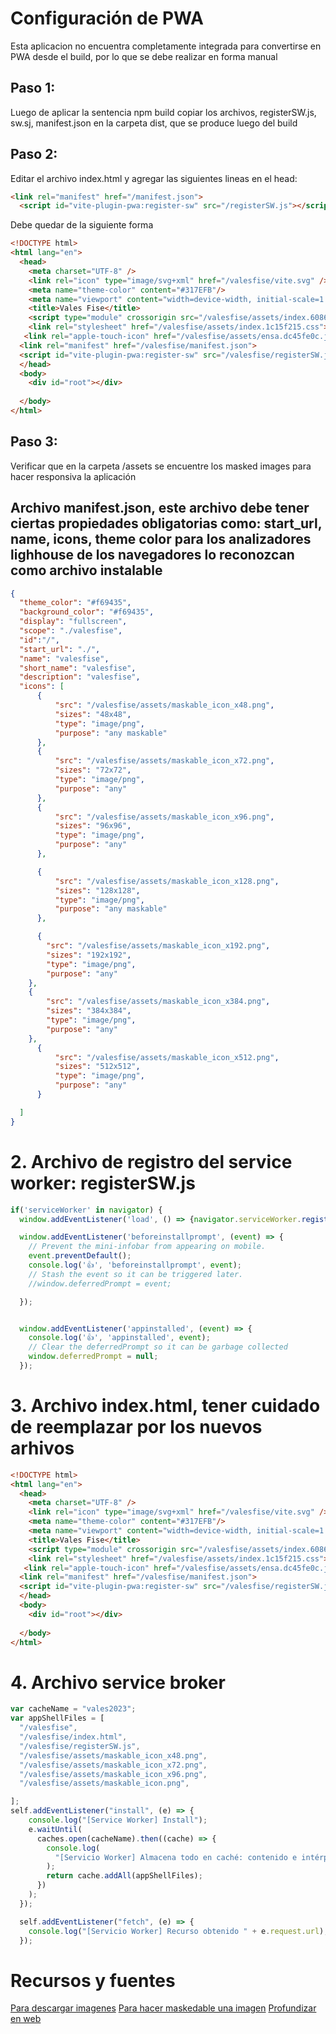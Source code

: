 # Configuración de PWA
Esta aplicacion no encuentra completamente integrada para convertirse en PWA desde el build, por lo que se debe realizar en forma manual
## Paso 1:
  Luego de aplicar la sentencia npm build copiar los archivos, registerSW.js, sw.sj, manifest.json en la carpeta dist, que se produce luego del build
## Paso 2:
Editar el archivo index.html y agregar las siguientes lineas en el head:
```html
<link rel="manifest" href="/manifest.json">
  <script id="vite-plugin-pwa:register-sw" src="/registerSW.js"></script></head>
``` 
Debe quedar de la siguiente forma
```html
<!DOCTYPE html>
<html lang="en">
  <head>
    <meta charset="UTF-8" />
    <link rel="icon" type="image/svg+xml" href="/valesfise/vite.svg" />
    <meta name="theme-color" content="#317EFB"/>
    <meta name="viewport" content="width=device-width, initial-scale=1.0" />
    <title>Vales Fise</title>
    <script type="module" crossorigin src="/valesfise/assets/index.60864356.js"></script>
    <link rel="stylesheet" href="/valesfise/assets/index.1c15f215.css">
   <link rel="apple-touch-icon" href="/valesfise/assets/ensa.dc45fe0c.jpg">
  <link rel="manifest" href="/valesfise/manifest.json">
  <script id="vite-plugin-pwa:register-sw" src="/valesfise/registerSW.js"></script> 
  </head>
  <body>
    <div id="root"></div>
    
  </body>
</html>
```
## Paso 3:
Verificar que en la carpeta /assets se encuentre los masked images para hacer responsiva la aplicación

## Archivo manifest.json, este archivo debe tener ciertas propiedades obligatorias como: start_url, name, icons, theme color para los analizadores lighhouse de los navegadores lo reconozcan como archivo instalable
````json
{
  "theme_color": "#f69435",
  "background_color": "#f69435",
  "display": "fullscreen",
  "scope": "./valesfise",
  "id":"/",
  "start_url": "./",
  "name": "valesfise",
  "short_name": "valesfise",
  "description": "valesfise",
  "icons": [
      {
          "src": "/valesfise/assets/maskable_icon_x48.png",
          "sizes": "48x48",
          "type": "image/png",
          "purpose": "any maskable"
      },
      {
          "src": "/valesfise/assets/maskable_icon_x72.png",
          "sizes": "72x72",
          "type": "image/png",
          "purpose": "any"
      },
      {
          "src": "/valesfise/assets/maskable_icon_x96.png",
          "sizes": "96x96",
          "type": "image/png",
          "purpose": "any"
      },

      {
          "src": "/valesfise/assets/maskable_icon_x128.png",
          "sizes": "128x128",
          "type": "image/png",
          "purpose": "any maskable"
      },

      {
        "src": "/valesfise/assets/maskable_icon_x192.png",
        "sizes": "192x192",
        "type": "image/png",
        "purpose": "any"
    },
    {
        "src": "/valesfise/assets/maskable_icon_x384.png",
        "sizes": "384x384",
        "type": "image/png",
        "purpose": "any"
    },
      {
          "src": "/valesfise/assets/maskable_icon_x512.png",
          "sizes": "512x512",
          "type": "image/png",
          "purpose": "any"
      }

  ]
}
````

# 2. Archivo de registro del service worker: registerSW.js

```js
if('serviceWorker' in navigator) {
  window.addEventListener('load', () => {navigator.serviceWorker.register('/valesfise/sw.js')})}

  window.addEventListener('beforeinstallprompt', (event) => {
    // Prevent the mini-infobar from appearing on mobile.
    event.preventDefault();
    console.log('👍', 'beforeinstallprompt', event);
    // Stash the event so it can be triggered later.
    //window.deferredPrompt = event;

  });


  window.addEventListener('appinstalled', (event) => {
    console.log('👍', 'appinstalled', event);
    // Clear the deferredPrompt so it can be garbage collected
    window.deferredPrompt = null;
  });

```
# 3. Archivo index.html, tener cuidado de reemplazar por los nuevos arhivos
```html
<!DOCTYPE html>
<html lang="en">
  <head>
    <meta charset="UTF-8" />
    <link rel="icon" type="image/svg+xml" href="/valesfise/vite.svg" />
    <meta name="theme-color" content="#317EFB"/>
    <meta name="viewport" content="width=device-width, initial-scale=1.0" />
    <title>Vales Fise</title>
    <script type="module" crossorigin src="/valesfise/assets/index.60864356.js"></script>
    <link rel="stylesheet" href="/valesfise/assets/index.1c15f215.css">
   <link rel="apple-touch-icon" href="/valesfise/assets/ensa.dc45fe0c.jpg">
  <link rel="manifest" href="/valesfise/manifest.json">
  <script id="vite-plugin-pwa:register-sw" src="/valesfise/registerSW.js"></script> 
  </head>
  <body>
    <div id="root"></div>
    
  </body>
</html>
```
# 4. Archivo service broker
```js
var cacheName = "vales2023";
var appShellFiles = [
  "/valesfise",
  "/valesfise/index.html",
  "/valesfise/registerSW.js",
  "/valesfise/assets/maskable_icon_x48.png",
  "/valesfise/assets/maskable_icon_x72.png",
  "/valesfise/assets/maskable_icon_x96.png",
  "/valesfise/assets/maskable_icon.png",

];
self.addEventListener("install", (e) => {
    console.log("[Service Worker] Install");
    e.waitUntil(
      caches.open(cacheName).then((cache) => {
        console.log(
          "[Servicio Worker] Almacena todo en caché: contenido e intérprete de la aplicación"
        );
        return cache.addAll(appShellFiles);
      })
    );
  });

  self.addEventListener("fetch", (e) => {
    console.log("[Servicio Worker] Recurso obtenido " + e.request.url);
  });

```


# Recursos y fuentes
[Para descargar imagenes](https://www.vecteezy.com/png/9384985-gas-tank-clipart-design-illustration)
[Para hacer maskedable una imagen](https://maskable.app/editor)
[Profundizar en web](https://web.dev/learn/)
